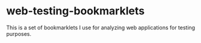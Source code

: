 # web-testing-bookmarklets
This is a set of bookmarklets I use for analyzing web applications for testing purposes.
